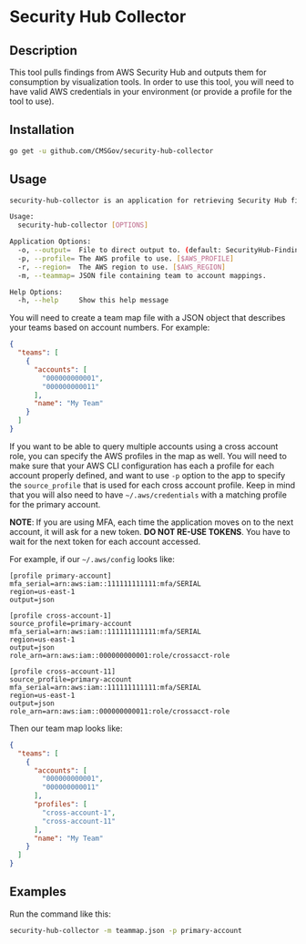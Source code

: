 # Security Hub Collector

## Description

This tool pulls findings from AWS Security Hub and outputs them for
consumption by visualization tools. In order to use this tool, you will
need to have valid AWS credentials in your environment (or provide a
profile for the tool to use).

## Installation

```sh
go get -u github.com/CMSGov/security-hub-collector
```

## Usage

```sh
security-hub-collector is an application for retrieving Security Hub findings for visualization

Usage:
  security-hub-collector [OPTIONS]

Application Options:
  -o, --output=  File to direct output to. (default: SecurityHub-Findings.csv)
  -p, --profile= The AWS profile to use. [$AWS_PROFILE]
  -r, --region=  The AWS region to use. [$AWS_REGION]
  -m, --teammap= JSON file containing team to account mappings.

Help Options:
  -h, --help     Show this help message

```

You will need to create a team map file with a JSON object that describes
your teams based on account numbers. For example:

```json
{
  "teams": [
    {
      "accounts": [
        "000000000001",
        "000000000011"
      ],
      "name": "My Team"
    }
  ]
}
```

If you want to be able to query multiple accounts using a cross account role, you can specify the AWS profiles in the map as well. You will need to make sure that your AWS CLI configuration has each a profile for each account properly defined, and want to use `-p` option to the app to specify the `source_profile` that is used for each cross account profile. Keep in mind that you will also need to have `~/.aws/credentials` with a matching profile for the primary account.

**NOTE**: If you are using MFA, each time the application moves on to the next account, it will ask for a new token. **DO NOT RE-USE TOKENS**. You have to wait for the next token for each account accessed.

For example, if our `~/.aws/config` looks like:

```
[profile primary-account]
mfa_serial=arn:aws:iam::111111111111:mfa/SERIAL
region=us-east-1
output=json

[profile cross-account-1]
source_profile=primary-account
mfa_serial=arn:aws:iam::111111111111:mfa/SERIAL
region=us-east-1
output=json
role_arn=arn:aws:iam::000000000001:role/crossacct-role

[profile cross-account-11]
source_profile=primary-account
mfa_serial=arn:aws:iam::111111111111:mfa/SERIAL
region=us-east-1
output=json
role_arn=arn:aws:iam::000000000011:role/crossacct-role
```

Then our team map looks like:
```json
{
  "teams": [
    {
      "accounts": [
        "000000000001",
        "000000000011"
      ],
      "profiles": [
        "cross-account-1",
        "cross-account-11"
      ],
      "name": "My Team"
    }
  ]
}
```

## Examples

Run the command like this:

```sh
security-hub-collector -m teammap.json -p primary-account
```
